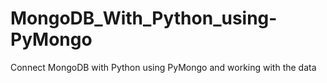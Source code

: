 # MongoDB_With_Python_using-PyMongo
Connect MongoDB with Python using PyMongo and working with the data
